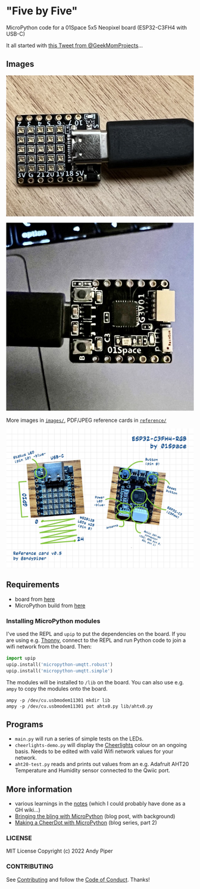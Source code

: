 # "Five by Five"

MicroPython code for a 01Space 5x5 Neopixel board (ESP32-C3FH4 with USB-C)

It all started with [this Tweet from @GeekMomProjects](https://twitter.com/GeekMomProjects/status/1479210241807900676)...

## Images

![01Space board](images/board-neopixels.jpeg)

![01Space board reverse](images/board-chips.jpeg)

More images in [`images/`](images/), PDF/JPEG reference cards in [`reference/`](reference/)

![Annotated board](/reference/ESP32-C3FH4-RGB-reference.jpeg)

## Requirements

- board from [here](https://banggood.com/ESP32-C3-Development-Board-RISC-V-WiFi-Bluetooth-IoT-Development-Board-Compatible-with-Python-p-1914005.html)
- MicroPython build from [here](https://micropython.org/download/esp32c3-usb/)

### Installing MicroPython modules

I've used the REPL and `upip` to put the dependencies on the board. If you are using e.g. [Thonny](https://thonny.org/), connect to the REPL and run Python code to join a wifi network from the board. Then:

```python
import upip
upip.install('micropython-umqtt.robust')
upip.install('micropython-umqtt.simple')
```

The modules will be installed to `/lib` on the board. You can also use e.g. `ampy` to copy the modules onto the board.

```text
ampy -p /dev/cu.usbmodem11301 mkdir lib
ampy -p /dev/cu.usbmodem11301 put ahtx0.py lib/ahtx0.py
```

## Programs

- `main.py` will run a series of simple tests on the LEDs.
- `cheerlights-demo.py` will display the [Cheerlights](https://cheerlights.com) colour on an ongoing basis. Needs to be edited with valid Wifi network values for your network.
- `aht20-test.py` reads and prints out values from an e.g. Adafruit AHT20 Temperature and Humidity sensor connected to the Qwiic port.

## More information

- various learnings in the [notes](notes.md) (which I could probably have done as a GH wiki...)
- [Bringing the bling with MicroPython](https://dev.to/andypiper/bringing-the-bling-with-micropython-hn1) (blog post, with background)
- [Making a CheerDot with MicroPython](https://dev.to/andypiper/making-a-cheerdot-with-micropython-3ocf) (blog series, part 2)

### LICENSE

MIT License Copyright (c) 2022 Andy Piper

### CONTRIBUTING

See [Contributing](CONTRIBUTING.md) and follow the [Code of Conduct](.github/CODE_OF_CONDUCT.md). Thanks!
